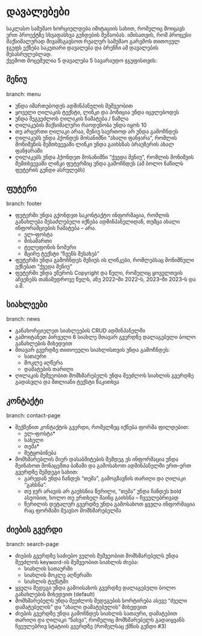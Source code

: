 # დავალებები

საკლასო სამუშაო ხორციელდება იმიტაციის სახით, რომელიც მოიცავს ერთ პროექტზე სხვადასხვა გუნდების მუშაობას. იმისათვის, რომ პროცესი მაქსიმალურად მივამსგავსოთ რეალურ სამუშაო გარემოს თითოეულ ჯგუფს ექნება საკუთარი დავალება და ბრენჩი ამ დავალების შესასრულებლად.    
ქვემოთ მოცემულია 5 დავალება 5 სავარაუდო ჯგუფისთვის:

## მენიუ
branch: menu

- უნდა იმართებოდეს ადმინპანელის მეშვეობით
- ყოველი ღილაკის ტექსტი, ლინკი და პოზიცია უნდა იცვლებოდეს
- უნდა შეგვეძლოს ღილაკის ჩამატება / წაშლა
- ღილაკების მაქსიმალური რაოდენობა უნდა იყოს 10
- თუ არცერთი ღილაკი არაა, მენიუ საერთოდ არ უნდა გამოჩნდეს
- ღილაკებს უნდა ჰქონდეს მოსანიშნი “ახალი ფანჯარა”, რომლის მონიშვნის შემთხვევაში ლინკი უნდა გაიხსნას ბრაუზერის ახალ ფანჯარაში
- ღილაკებს უნდა ჰქონდეთ მოსანიშნი “ქვედა მენიუ”, რომლის მონიშვის შემთხვევაში ლინკი ფუტერშიც უნდა გამოჩნდეს (ამ ბოლო ნაწილს ფუტერის გუნდი ასრულებს)

## ფუტერი
branch: footer

- ფუტერში უნდა გქონდეთ საკონტაქტო ინფორმაცია, რომლის განახლება შესაძლებელი იქნება ადმინპანელიდან, თუმცა ახალი ინფორამციების ჩამატება – არა. 
    - ელ–ფოსტა
    - მისამართი
    - ტელეფონის ნომერი
    - მცირე ტექსტი “ჩვენს შესახებ”
- ფუტერში უნდა გამოჩნდეს მენიუს ის ლინკები, რომლებსაც მონიშნული ექნებათ “ქვედა მენიუ”
- ფუტერში უნდა ეწეროს Copyright და წელი, რომელიც ყოველთვის აჩვენებს თანამედროვე წელს, ანუ 2022–ში 2022–ს, 2023–ში 2023–ს და ა.შ.


## სიახლეები
branch: news

- განახორციელეთ სიახლეების CRUD ადმინპანელში
- გამოიტანეთ პირველი 6 სიახლე მთავარ გვერდზე დალაგებული ბოლო განახლების მიხედვით
- მთავარ გვერდზე თითოეული სიახლისთვის უნდა გამოჩნდეს:
    - სათაური
    - მოკლე აღწერა
    - დამატების თარიღი
- ღილაკის მეშვეობით მომხმარებელს უნდა შეეძლოს სიახლის გვერდზე გადასვლა და მთლიანი ტექსტი წაკითხვა


## კონტაქტი
branch: contact-page

- შექმენით კონტაქტის გვერდი, რომელზეც იქნება ფორმა ფილდებით:
    - ელ–ფოსტა*
    - სახელი
    - თემა*
    - შეტყობინება
- მომხმარებლის მიერ დასაბმიტების შემდეგ ეს ინფორმაცია უნდა შეინახოთ მონაცემთა ბაზაში და გამოსახოთ ადმინპანელში ერთ–ერთ გვერდზე შემდეგი სახით: 
    - გარედან უნდა ჩანდეს “თემა”, გამოგზავნის თარიღი და ღილაკი “გახსნა”. 
    - თუ ჯერ არავის არ გაუხსნია წერილი, “თემა” უნდა ჩანდეს bold ასეობით, ხოლო თუ ერთხელ მაინც გაიხსნა – ჩვეულებრივად
    - წერილის დეტალურ გვერდზე უნდა გამოსახოთ ყველა ინფორმაცია რაც ფორმაში შეავსო მომხმარებელმა


## ძიების გვერდი
branch: search-page

- ძიების გვერდზე საძიებო ველის მეშვეობით მომხმარებელს უნდა შეეძლოს keyword-ის მეშვეობით სიახლის ძიება:
    - სიახლის სათაურში
    - სიახლის მოკლე აღწერაში
    - სიახლის ტექსტში
- ყველა შედეგი უნდა გამოისახოს გვერდზე დალაგებული ბოლო განახლების მიხედვით (default)
- მომხმარებელს უნდა შეეძლოს შედეგების სორტირება ასევე “ძველი დამატებულის” და “ახალი დამატებულის” მიხედვით
- ძიების გვერდზე უნდა გამოჩნდეს სიახლის სათაური, დამატებით თარიღი და ღილაკი “ნახვა”, რომელიც მომხმარებელს გადაიყვანს ჩვეულებრივ სტატიის გვერდზე (რომელსაც ქმნის გუნდი #3)
